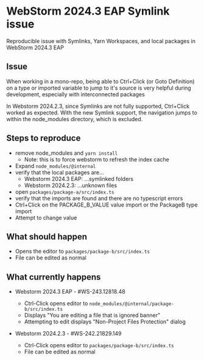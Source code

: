 # WebStorm 2024.3 EAP Symlink issue

Reproducible issue with Symlinks, Yarn Workspaces, and local packages in WebStorm 2024.3 EAP

## Issue

When working in a mono-repo, being able to Ctrl+Click (or Goto Definition) on a type or imported variable
to jump to it's source is very helpful during development, especially with interconnected packages

In Webstorm 2024.2.3, since Symlinks are not fully supported, Ctrl+Click worked as expected. With the new
Symlink support, the navigation jumps to within the node_modules directory, which is excluded.

## Steps to reproduce

- remove node_modules and `yarn install`
  - Note: this is to force webstorm to refresh the index cache
- Expand `node_modules/@internal`
- verify that the local packages are...
  - Webstorm 2024.3 EAP: ...symlinked folders
  - Webstorm 2024.2.3: ...unknown files
- open `packages/package-a/src/index.ts`
- verify that the imports are found and there are no typescript errors
- Ctrl+Click on the PACKAGE_B_VALUE value import or the PackageB type import
- Attempt to change value

## What should happen

- Opens the editor to `packages/package-b/src/index.ts`
- File can be edited as normal

## What currently happens

- Webstorm 2024.3 EAP - #WS-243.12818.48
  - Ctrl-Click opens editor to `node_modules/@internal/package-b/src/index.ts`
  - Displays "You are editing a file that is ignored banner"
  - Attempting to edit displays "Non-Project Files Protection" dialog

- Webstorm 2024.2.3 - #WS-242.21829.149
  - Ctrl-Click opens editor to `packages/package-b/src/index.ts`
  - File can be edited as normal
